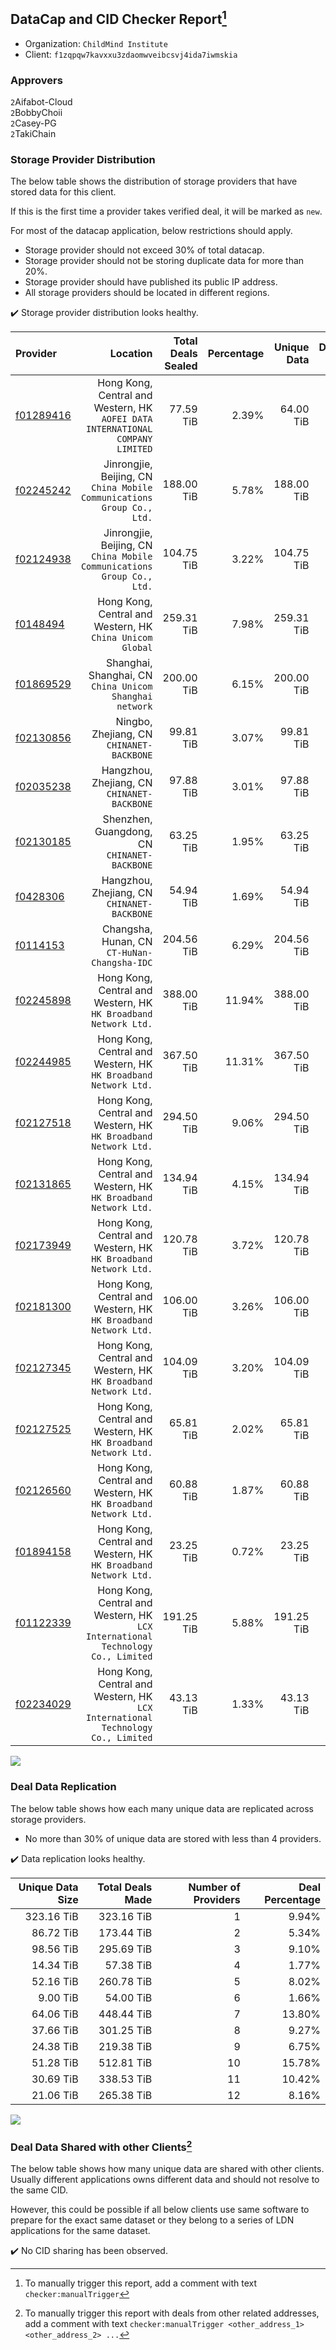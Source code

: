 ## DataCap and CID Checker Report[^1]
 - Organization: `ChildMind Institute`
 - Client: `f1zqpqw7kavxxu3zdaomwveibcsvj4ida7iwmskia`
### Approvers
`2`Aifabot-Cloud<br/>`2`BobbyChoii<br/>`2`Casey-PG<br/>`2`TakiChain

### Storage Provider Distribution
The below table shows the distribution of storage providers that have stored data for this client.

If this is the first time a provider takes verified deal, it will be marked as `new`.

For most of the datacap application, below restrictions should apply.
 - Storage provider should not exceed 30% of total datacap.
 - Storage provider should not be storing duplicate data for more than 20%.
 - Storage provider should have published its public IP address.
 - All storage providers should be located in different regions.

✔️ Storage provider distribution looks healthy.

| Provider                                              |                                                                           Location | Total Deals Sealed | Percentage | Unique Data | Duplicate Deals |
| :---------------------------------------------------- | ---------------------------------------------------------------------------------: | -----------------: | ---------: | ----------: | --------------: |
| [f01289416](https://filfox.info/en/address/f01289416) |  Hong Kong, Central and Western, HK<br/>`AOFEI DATA INTERNATIONAL COMPANY LIMITED` |          77.59 TiB |      2.39% |   64.00 TiB |          17.52% |
| [f02245242](https://filfox.info/en/address/f02245242) |          Jinrongjie, Beijing, CN<br/>`China Mobile Communications Group Co., Ltd.` |         188.00 TiB |      5.78% |  188.00 TiB |           0.00% |
| [f02124938](https://filfox.info/en/address/f02124938) |          Jinrongjie, Beijing, CN<br/>`China Mobile Communications Group Co., Ltd.` |         104.75 TiB |      3.22% |  104.75 TiB |           0.00% |
| [f0148494](https://filfox.info/en/address/f0148494)   |                       Hong Kong, Central and Western, HK<br/>`China Unicom Global` |         259.31 TiB |      7.98% |  259.31 TiB |           0.00% |
| [f01869529](https://filfox.info/en/address/f01869529) |                         Shanghai, Shanghai, CN<br/>`China Unicom Shanghai network` |         200.00 TiB |      6.15% |  200.00 TiB |           0.00% |
| [f02130856](https://filfox.info/en/address/f02130856) |                                       Ningbo, Zhejiang, CN<br/>`CHINANET-BACKBONE` |          99.81 TiB |      3.07% |   99.81 TiB |           0.00% |
| [f02035238](https://filfox.info/en/address/f02035238) |                                     Hangzhou, Zhejiang, CN<br/>`CHINANET-BACKBONE` |          97.88 TiB |      3.01% |   97.88 TiB |           0.00% |
| [f02130185](https://filfox.info/en/address/f02130185) |                                    Shenzhen, Guangdong, CN<br/>`CHINANET-BACKBONE` |          63.25 TiB |      1.95% |   63.25 TiB |           0.00% |
| [f0428306](https://filfox.info/en/address/f0428306)   |                                     Hangzhou, Zhejiang, CN<br/>`CHINANET-BACKBONE` |          54.94 TiB |      1.69% |   54.94 TiB |           0.00% |
| [f0114153](https://filfox.info/en/address/f0114153)   |                                    Changsha, Hunan, CN<br/>`CT-HuNan-Changsha-IDC` |         204.56 TiB |      6.29% |  204.56 TiB |           0.00% |
| [f02245898](https://filfox.info/en/address/f02245898) |                 Hong Kong, Central and Western, HK<br/>`HK Broadband Network Ltd.` |         388.00 TiB |     11.94% |  388.00 TiB |           0.00% |
| [f02244985](https://filfox.info/en/address/f02244985) |                 Hong Kong, Central and Western, HK<br/>`HK Broadband Network Ltd.` |         367.50 TiB |     11.31% |  367.50 TiB |           0.00% |
| [f02127518](https://filfox.info/en/address/f02127518) |                 Hong Kong, Central and Western, HK<br/>`HK Broadband Network Ltd.` |         294.50 TiB |      9.06% |  294.50 TiB |           0.00% |
| [f02131865](https://filfox.info/en/address/f02131865) |                 Hong Kong, Central and Western, HK<br/>`HK Broadband Network Ltd.` |         134.94 TiB |      4.15% |  134.94 TiB |           0.00% |
| [f02173949](https://filfox.info/en/address/f02173949) |                 Hong Kong, Central and Western, HK<br/>`HK Broadband Network Ltd.` |         120.78 TiB |      3.72% |  120.78 TiB |           0.00% |
| [f02181300](https://filfox.info/en/address/f02181300) |                 Hong Kong, Central and Western, HK<br/>`HK Broadband Network Ltd.` |         106.00 TiB |      3.26% |  106.00 TiB |           0.00% |
| [f02127345](https://filfox.info/en/address/f02127345) |                 Hong Kong, Central and Western, HK<br/>`HK Broadband Network Ltd.` |         104.09 TiB |      3.20% |  104.09 TiB |           0.00% |
| [f02127525](https://filfox.info/en/address/f02127525) |                 Hong Kong, Central and Western, HK<br/>`HK Broadband Network Ltd.` |          65.81 TiB |      2.02% |   65.81 TiB |           0.00% |
| [f02126560](https://filfox.info/en/address/f02126560) |                 Hong Kong, Central and Western, HK<br/>`HK Broadband Network Ltd.` |          60.88 TiB |      1.87% |   60.88 TiB |           0.00% |
| [f01894158](https://filfox.info/en/address/f01894158) |                 Hong Kong, Central and Western, HK<br/>`HK Broadband Network Ltd.` |          23.25 TiB |      0.72% |   23.25 TiB |           0.00% |
| [f01122339](https://filfox.info/en/address/f01122339) | Hong Kong, Central and Western, HK<br/>`LCX International Technology Co., Limited` |         191.25 TiB |      5.88% |  191.25 TiB |           0.00% |
| [f02234029](https://filfox.info/en/address/f02234029) | Hong Kong, Central and Western, HK<br/>`LCX International Technology Co., Limited` |          43.13 TiB |      1.33% |   43.13 TiB |           0.00% |

<img src="https://raw.githubusercontent.com/data-preservation-programs/filplus-checker-assets/main/filecoin-project/filecoin-plus-large-datasets/issues/1906/1690018707090.png"/>

### Deal Data Replication
The below table shows how each many unique data are replicated across storage providers.

- No more than 30% of unique data are stored with less than 4 providers.

✔️ Data replication looks healthy.

| Unique Data Size | Total Deals Made | Number of Providers | Deal Percentage |
| ---------------: | ---------------: | ------------------: | --------------: |
|       323.16 TiB |       323.16 TiB |                   1 |           9.94% |
|        86.72 TiB |       173.44 TiB |                   2 |           5.34% |
|        98.56 TiB |       295.69 TiB |                   3 |           9.10% |
|        14.34 TiB |        57.38 TiB |                   4 |           1.77% |
|        52.16 TiB |       260.78 TiB |                   5 |           8.02% |
|         9.00 TiB |        54.00 TiB |                   6 |           1.66% |
|        64.06 TiB |       448.44 TiB |                   7 |          13.80% |
|        37.66 TiB |       301.25 TiB |                   8 |           9.27% |
|        24.38 TiB |       219.38 TiB |                   9 |           6.75% |
|        51.28 TiB |       512.81 TiB |                  10 |          15.78% |
|        30.69 TiB |       338.53 TiB |                  11 |          10.42% |
|        21.06 TiB |       265.38 TiB |                  12 |           8.16% |

<img src="https://raw.githubusercontent.com/data-preservation-programs/filplus-checker-assets/main/filecoin-project/filecoin-plus-large-datasets/issues/1906/1690018707892.png"/>

### Deal Data Shared with other Clients[^3]
The below table shows how many unique data are shared with other clients.
Usually different applications owns different data and should not resolve to the same CID.

However, this could be possible if all below clients use same software to prepare for the exact same dataset or they belong to a series of LDN applications for the same dataset.

✔️ No CID sharing has been observed.

[^1]: To manually trigger this report, add a comment with text `checker:manualTrigger`

[^2]: Deals from those addresses are combined into this report as they are specified with `checker:manualTrigger`

[^3]: To manually trigger this report with deals from other related addresses, add a comment with text `checker:manualTrigger <other_address_1> <other_address_2> ...`
